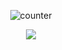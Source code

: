 <div align="center">
  
![counter](https://komarev.com/ghpvc/?username=untildawns&label=ੈ✩‧₊˚&color=3B4925&style=plastic")
<p align="center"> <img src="https://media.discordapp.net/attachments/1312553018574770196/1325220120477569115/shark_thing_1.png?ex=677afeea&is=6779ad6a&hm=ab6f262542e8edccd52b3009a92824215b33d1a93a96031c65c82e1498281796&=&format=webp&quality=lossless&width=600&height=400"> </p> 

